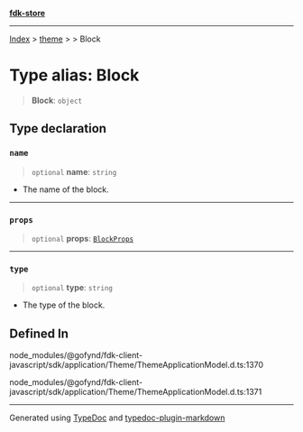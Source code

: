 [**fdk-store**](../../../README.md)
***

[Index](../../../API.md) > [theme](../../README.md) > [<internal>](../README.md) > Block

# Type alias: Block

> **Block**: `object`

## Type declaration

### `name`

> `optional` **name**: `string`

- The name of the block.

***

### `props`

> `optional` **props**: [`BlockProps`](type-alias.BlockProps.md)

***

### `type`

> `optional` **type**: `string`

- The type of the block.

## Defined In

node\_modules/@gofynd/fdk-client-javascript/sdk/application/Theme/ThemeApplicationModel.d.ts:1370

node\_modules/@gofynd/fdk-client-javascript/sdk/application/Theme/ThemeApplicationModel.d.ts:1371

***
Generated using [TypeDoc](https://typedoc.org/) and [typedoc-plugin-markdown](https://www.npmjs.com/package/typedoc-plugin-markdown)
